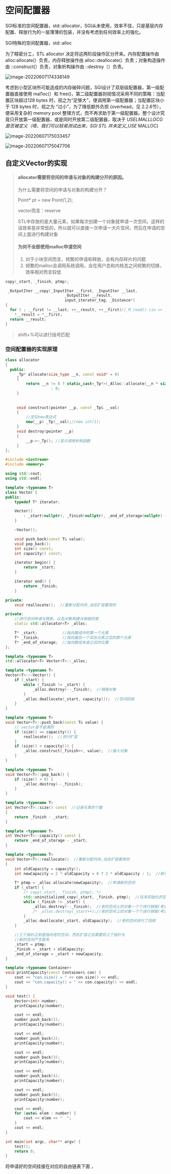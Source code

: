 # 空间配置器

SGI标准的空间配置器，std::allocator，SGI从未使用，效率不佳，只是基层内存配置、释放行为的一层薄薄的包装，并没有考虑到任何效率上的强化。



SGI特殊的空间配置器，std::alloc

为了精密分工，STL allocator 决定将这两阶段操作区分开来。内存配置操作由 alloc:allocate(）负责，内存释放操作由 alloc::deallocate(）负责；对象构造操作由 ::construct(）负责，对象析构操作由 ::destroy（）负责。

![image-20220607174338149](https://s2.loli.net/2022/06/08/j4hwWoaDERGUbJY.png)



考虑到小型区块所可能造成的内存破碎问题，SGI设计了双层级配置器，第一级配置器直接使用 mal1oc(）和 free()，第二级配置器则视情况采用不同的策略：当配置区块超过128 bytes 时，视之为“足够大”，便调用第一级配置器；当配置区块小于 128 bytes 时，视之为 “过小”，为了降低额外负担 (overhead，见 2.2.6节），便采用复杂的 memory pool 整理方式，而不再求助于第一级配置器。整个设计究竟只开放第一级配置器，或是同时开放第二级配置器，取决于 _USELMALLLOCG是否被定义（唔，我们可以轻易测试出来，SGI STL 并未定义_USE_ MALLOC)

![image-20220607175033457](空间配置器.assets/image-20220607175033457.png)

![image-20220607175047706](空间配置器.assets/image-20220607175047706.png)











## 自定义Vector的实现

> #### allocator需要将空间的申请与对象的构建分开的原因。
>
> 为什么需要将空间的申请与对象的构建分开？
>
> Point* pt = new Point(1,2);
>
> vector而言：reserve
>
> STL中存放的是大量元素，如果每次创建一个对象就申请一次空间，这样的话效率是非常低的，所以就可以直接一次申请一大片空间，然后在申请的空间上面进行构建对象
>
> #### 为何不全部使用malloc申请空间
>
> 1. 对于小块空间而言，频繁的申请和释放，会有内存碎片的问题
> 2. 频繁的malloc会调用系统调用，会在用户态和内核态之间频繁的切换，效率相对而言较低

```cc
copy(_start, _finish, ptmp);

 _OutputIter __copy(_InputIter __first, _InputIter __last,
                          _OutputIter __result,
                          input_iterator_tag, _Distance*)
{
  for ( ; __first != __last; ++__result, ++__first)//_M_read() cin >> _M_value
    *__result = *__first;
  return __result;
}
```

> shift+%可以进行括号匹配

### 空间配置器的实现原理

```cc
class allocator
{
  public:
     _Tp* allocate(size_type __n, const void* = 0) 
     {
         return __n != 0 ? static_cast<_Tp*>(_Alloc::allocate(__n * sizeof(_Tp))) 
                    : 0;
     }
    
    
     void construct(pointer __p, const _Tp& __val) 
     { 
         //定位new表达式
         new(__p) _Tp(__val);//new int(1);
     }
     void destroy(pointer __p) 
     { 
         __p->~_Tp(); //显示调用析构函数
     }
};
```



```cc
#include <iostream>
#include <memory>

using std::cout;
using std::endl;

template <typename T>
class Vector {
public:
    typedef T* iterator;

    Vector()
        : _start(nullptr), _finish(nullptr), _end_of_storage(nullptr) {
    }

    ~Vector();

    void push_back(const T& value);
    void pop_back();
    int size() const;
    int capacity() const;

    iterator begin() {
        return _start;
    }

    iterator end() {
        return _finish;
    }

private:
    void reallocate();  //重新分配内存,动态扩容要用的

private:
    //进行空间申请与释放，以及对象构建与销毁的类
    static std::allocator<T> _alloc;

    T* _start;           //指向数组中的第一个元素
    T* _finish;          //指向最后一个实际元素之后的那个元素
    T* _end_of_storage;  //指向数组本身之后的位置
};

template <typename T>
std::allocator<T> Vector<T>::_alloc;

template <typename T>
Vector<T>::~Vector() {
    if (_start) {
        while (_finish != _start) {
            _alloc.destroy(--_finish);  //销毁对象
        }
        _alloc.deallocate(_start, capacity());  //空间回收
    }
}

template <typename T>
void Vector<T>::push_back(const T& value) {
    // vector是不是满的
    if (size() == capacity()) {
        reallocate();  //进行扩容
    }
    if (size() < capacity()) {
        _alloc.construct(_finish++, value);  //插入对象
    }
}

template <typename T>
void Vector<T>::pop_back() {
    if (size() > 0) {
        _alloc.destroy(--_finish);
    }
}

template <typename T>
int Vector<T>::size() const  //记录元素的个数
{
    return _finish - _start;
}

template <typename T>
int Vector<T>::capacity() const {
    return _end_of_storage - _start;
}

template <typename T>
void Vector<T>::reallocate()  //重新分配内存,动态扩容要用的
{
    int oldCapacity = capacity();
    int newCapacity = 2 * oldCapacity > 0 ? 2 * oldCapacity : 1;  //新空间扩容的大小

    T* ptmp = _alloc.allocate(newCapacity);  //申请新的空间
    if (_start) {
        /* copy(_start, _finish, ptmp); */
        std::uninitialized_copy(_start, _finish, ptmp);  //在未初始化的空间上拷贝对象
        while (_finish != _start) {
            _alloc.destroy(--_finish);  //老的空间上的对象一个个进行销毁(考虑边界问题)
            /* _alloc.destroy(_start++);//老的空间上的对象一个个进行销毁(考虑边界问题) */
        }
        _alloc.deallocate(_start, oldCapacity);  //老的空间进行了回收
    }

    //三个指针之前是指向老的空间，然后扩容之后需要将三个指针与
    //新的空间产生联系
    _start = ptmp;
    _finish = _start + oldCapacity;
    _end_of_storage = _start + newCapacity;
}

template <typename Container>
void printCapacity(const Container& con) {
    cout << "con.size() = " << con.size() << endl;
    cout << "con.capacity() = " << con.capacity() << endl;
}

void test() {
    Vector<int> number;
    printCapacity(number);

    cout << endl;
    number.push_back(1);
    printCapacity(number);

    cout << endl;
    number.push_back(2);
    printCapacity(number);

    cout << endl;
    number.push_back(3);
    printCapacity(number);

    cout << endl;
    number.push_back(4);
    printCapacity(number);

    cout << endl;
    number.push_back(5);
    printCapacity(number);

    cout << endl;
    for (auto& elem : number) {
        cout << elem << "  ";
    }
    cout << endl;
}

int main(int argc, char** argv) {
    test();
    return 0;
}

```



将申请好的空间挂接在对应的自由链表下面 ，



